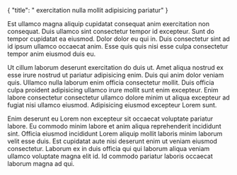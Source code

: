 {
  "title": " exercitation nulla mollit adipisicing pariatur"
}

Est ullamco magna aliquip cupidatat consequat anim exercitation non consequat. Duis ullamco sint consectetur tempor id excepteur. Sunt do tempor cupidatat ea eiusmod. Dolor dolor eu qui in. Duis consectetur sint ad id ipsum ullamco occaecat anim. Esse quis quis nisi esse culpa consectetur tempor anim eiusmod duis eu.

Ut cillum laborum deserunt exercitation do duis ut. Amet aliqua nostrud ex esse irure nostrud ut pariatur adipisicing enim. Duis qui anim dolor veniam quis. Ullamco nulla laborum enim officia consectetur mollit. Duis officia culpa proident adipisicing ullamco irure mollit sunt enim excepteur. Enim labore consectetur consectetur ullamco dolore minim ut aliqua excepteur ad fugiat nisi ullamco eiusmod. Adipisicing eiusmod excepteur Lorem sunt.

Enim deserunt eu Lorem non excepteur sit occaecat voluptate pariatur labore. Eu commodo minim labore et anim aliqua reprehenderit incididunt sint. Officia eiusmod incididunt Lorem aliquip mollit laboris minim laborum velit esse duis. Est cupidatat aute nisi deserunt enim ut veniam eiusmod consectetur. Laborum ex in duis officia qui qui laborum aliqua veniam ullamco voluptate magna elit id. Id commodo pariatur laboris occaecat laborum magna ad qui.